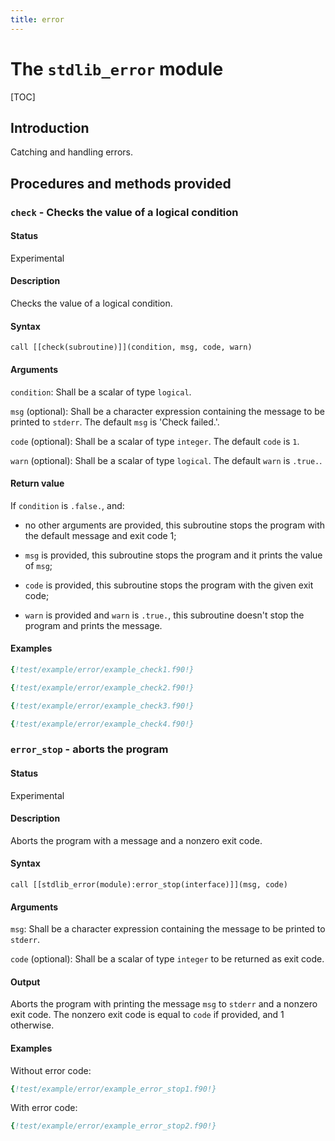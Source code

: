 ```yaml
---
title: error
---
```


# The `stdlib_error` module

[TOC]

## Introduction

Catching and handling errors.

## Procedures and methods provided


### `check` - Checks the value of a logical condition

#### Status

Experimental

#### Description

Checks the value of a logical condition.

#### Syntax

`call [[check(subroutine)]](condition, msg, code, warn)`


#### Arguments

`condition`: Shall be a scalar of type `logical`.

`msg` (optional): Shall be a character expression containing the message to be printed to `stderr`. The default `msg` is 'Check failed.'.

`code` (optional): Shall be a scalar of type `integer`. The default `code` is `1`.

`warn` (optional): Shall be a scalar of type `logical`. The default `warn` is `.true.`.

#### Return value

If `condition` is `.false.`, and:

 * no other arguments are provided, this subroutine stops the program with the default message and exit code 1;

 * `msg` is provided, this subroutine stops the program and it prints the value of `msg`;

 * `code` is provided, this subroutine stops the program with the given exit code;

 * `warn` is provided and `warn` is `.true.`, this subroutine doesn't stop the program and prints the message.

#### Examples

```fortran
{!test/example/error/example_check1.f90!}
```
```fortran
{!test/example/error/example_check2.f90!}
```
```fortran
{!test/example/error/example_check3.f90!}
```
```fortran
{!test/example/error/example_check4.f90!}
```

### `error_stop` - aborts the program

#### Status

Experimental

#### Description

Aborts the program with a message and a nonzero exit code.

#### Syntax

`call [[stdlib_error(module):error_stop(interface)]](msg, code)`

#### Arguments

`msg`: Shall be a character expression containing the message to be printed to `stderr`.

`code` (optional): Shall be a scalar of type `integer` to be returned as exit code.

#### Output

Aborts the program with printing the message `msg` to `stderr` and a nonzero exit code. The nonzero exit code is equal to `code` if provided, and 1 otherwise.

#### Examples

Without error code:

```fortran
{!test/example/error/example_error_stop1.f90!}
```

With error code:

```fortran
{!test/example/error/example_error_stop2.f90!}
```
